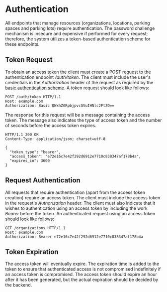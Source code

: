 # Authentication

All endpoints that manage resources (organizations, locations, parking spaces
and parking lots) require authentication. The password challenge mechanism is
insecure and expensive if performed for every request; therefore, the system
utilizes a token-based authentication scheme for these endpoints.

## Token Request

To obtain an access token the client must create a POST request to the
authentication endpoint */auth/token*. The client must include the user's
credentials in the *Authorization* header of the request as required by the
[basic authentication scheme](http://en.wikipedia.org/wiki/Basic_access_authentication).
A token request should look like follows:

```HTTP
POST /auth/token HTTP/1.1
Host: example.com
Authorization: Basic QWxhZGRpbjpvcGVuIHNlc2FtZQ==

```

The response for this request will be a message containing the access token. The
message also indicates the type of access token and the number of seconds before
the access token expires.

```HTTP
HTTP/1.1 200 OK
Content-Type: application/json; charset=utf-8

{
  "token_type": "bearer",
  "access_token": "e72e16c7e42f292d6912e7710c838347af178b4a",
  "expires_in": 3600
}
```

## Request Authentication

All requests that require authentication (apart from the access token creation)
require an access token. The client must include the access token in the
request's *Authorization* header. The client must also indicate that it wishes
to authentication using an access token by including the work *Bearer* before
the token. An authenticated request using an access token should look like
follows:

```HTTP
GET /organizations HTTP/1.1
Host: example.com
Authorization: Bearer e72e16c7e42f292d6912e7710c838347af178b4a

```

## Token Expiration

The access token will eventually expire. The expiration time is added to the
token to ensure that authenticated access is not compromised indefinitely if
an access token is compromised. The access token should expire an hour after
it has been generated, but the actual expiration should be decided by the
backend.

